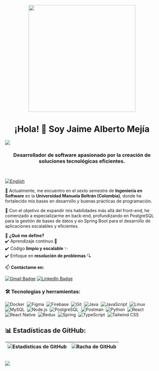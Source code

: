 <div align="center">
  <img width="350" src="https://media3.giphy.com/media/v1.Y2lkPTc5MGI3NjExazJpZXp6czJtczgzeDVwOXp0a2F3ejl2bGdhczFvNGo2MWxqZ2EwbCZlcD12MV9pbnRlcm5hbF9naWZfYnlfaWQmY3Q9Zw/JqmupuTVZYaQX5s094/giphy.gif"  />
</div>

<h1 align="center">¡Hola! 👋 Soy Jaime Alberto Mejía</h1>

<img src="https://user-images.githubusercontent.com/73097560/115834477-dbab4500-a447-11eb-908a-139a6edaec5c.gif" />

<h3 align="center">Desarrollador de software apasionado por la creación de soluciones tecnológicas eficientes.</h3>
<br>

[![English](https://img.shields.io/badge/🌎-English-%237aa2f7)](README.en.md)

🌱 Actualmente, me encuentro en el sexto semestre de **Ingeniería en Software** en la **Universidad Manuela Beltrán (Colombia)**, donde he fortalecido mis bases en desarrollo y buenas prácticas de programación.

🚀 Con el objetivo de expandir mis habilidades más allá del front-end, he comenzado a especializarme en back-end, profundizando en PostgreSQL para la gestión de bases de datos y en Spring Boot para el desarrollo de aplicaciones escalables y eficientes.

📌 **¿Qué me define?**  
✔️ Aprendizaje continuo 📖  
✔️ Código **limpio y escalable** ✨  
✔️ Enfoque en **resolución de problemas** 🔍  

📫 **Contáctame en:**  

[![Gmail Badge](https://img.shields.io/badge/-jaimemejia1003@gmail.com-D14836?style=flat&logo=gmail&logoColor=white&link=mailto:jaimemejia1003@gmail.com)](mailto:jaimemejia1003@gmail.com)
[![LinkedIn Badge](https://img.shields.io/badge/-Jaime_Alberto_Mejia_Avila-0077B5?style=flat&logo=linkedin&logoColor=white&link=https://www.linkedin.com/in/jaime-alberto-mejia-avila-65829a236/)](https://www.linkedin.com/in/jaime-alberto-mejia-avila-65829a236/)

<h3 align="left">🛠️ Tecnologías y herramientas:</h3>

![Docker](https://img.shields.io/badge/Docker-2496ED?style=for-the-badge&logo=docker&logoColor=white)&nbsp;
![Figma](https://img.shields.io/badge/Figma-F24E1E?style=for-the-badge&logo=figma&logoColor=white)&nbsp;
![Firebase](https://img.shields.io/badge/Firebase-FFCA28?style=for-the-badge&logo=firebase&logoColor=black)&nbsp;
![Git](https://img.shields.io/badge/Git-F05033?style=for-the-badge&logo=git&logoColor=white)&nbsp;
![Java](https://img.shields.io/badge/Java-ED8B00?style=for-the-badge&logo=openjdk&logoColor=white)&nbsp;
![JavaScript](https://img.shields.io/badge/JavaScript-F7DF1E?style=for-the-badge&logo=javascript&logoColor=black)&nbsp;
![Linux](https://img.shields.io/badge/Linux-FCC624?style=for-the-badge&logo=linux&logoColor=black)&nbsp;
![MySQL](https://img.shields.io/badge/MySQL-005C84?style=for-the-badge&logo=mysql&logoColor=white)&nbsp;
![Node.js](https://img.shields.io/badge/Node.js-339933?style=for-the-badge&logo=nodedotjs&logoColor=white)&nbsp;
![PostgreSQL](https://img.shields.io/badge/PostgreSQL-4169E1?style=for-the-badge&logo=postgresql&logoColor=white)&nbsp;
![Postman](https://img.shields.io/badge/Postman-FF6C37?style=for-the-badge&logo=postman&logoColor=white)&nbsp;
![Python](https://img.shields.io/badge/Python-3776AB?style=for-the-badge&logo=python&logoColor=white)&nbsp;
![React](https://img.shields.io/badge/React-61DAFB?style=for-the-badge&logo=react&logoColor=black)&nbsp;
![React Native](https://img.shields.io/badge/React_Native-61DAFB?style=for-the-badge&logo=react&logoColor=black)&nbsp;
![Redux](https://img.shields.io/badge/Redux-764ABC?style=for-the-badge&logo=redux&logoColor=white)&nbsp;
![Spring](https://img.shields.io/badge/Spring-6DB33F?style=for-the-badge&logo=spring&logoColor=white)&nbsp;
![TypeScript](https://img.shields.io/badge/TypeScript-3178C6?style=for-the-badge&logo=typescript&logoColor=white)&nbsp;
![Tailwind CSS](https://img.shields.io/badge/Tailwind_CSS-06B6D4?style=for-the-badge&logo=tailwindcss&logoColor=white)&nbsp;


## 📊 Estadísticas de GitHub:

| <img src="https://github-readme-stats.vercel.app/api?username=jaime0506&show_icons=true&locale=es&theme=tokyonight" alt="Estadísticas de GitHub" /> | <img src="https://github-readme-streak-stats.herokuapp.com/?user=jaime0506&locale=es&theme=tokyonight" alt="Racha de GitHub" /> |
|---|---|

<br>

<img src="https://user-images.githubusercontent.com/73097560/115834477-dbab4500-a447-11eb-908a-139a6edaec5c.gif" />
